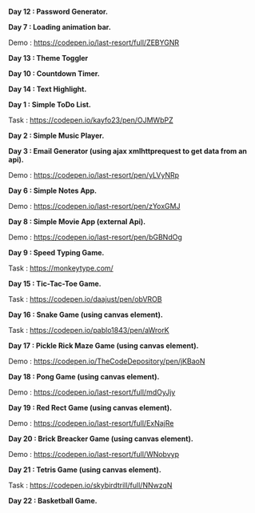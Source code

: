 **Day 12 : Password Generator.**


**Day 7 : Loading animation bar.**

Demo : https://codepen.io/last-resort/full/ZEBYGNR

**Day 13 : Theme Toggler**


**Day 10 : Countdown Timer.**


**Day 14 : Text Highlight.**


**Day 1 : Simple ToDo List.**

Task : https://codepen.io/kayfo23/pen/OJMWbPZ


**Day 2 : Simple Music Player.**


**Day 3 : Email Generator (using ajax xmlhttprequest to get data from an api).**

Demo : https://codepen.io/last-resort/pen/yLVyNRp

**Day 6 : Simple Notes App.**

Demo : https://codepen.io/last-resort/pen/zYoxGMJ


**Day 8 : Simple Movie App (external Api).**

Demo : https://codepen.io/last-resort/pen/bGBNdOg

**Day 9 : Speed Typing Game.**

Task : https://monkeytype.com/

**Day 15 : Tic-Tac-Toe Game.**

Task : https://codepen.io/daajust/pen/obVROB

**Day 16 : Snake Game (using canvas element).**

Task : https://codepen.io/pablo1843/pen/aWrorK

**Day 17 : Pickle Rick Maze Game (using canvas element).**

Demo : https://codepen.io/TheCodeDepository/pen/jKBaoN

**Day 18 : Pong Game (using canvas element).**

Demo : https://codepen.io/last-resort/full/mdOyJjy

**Day 19 : Red Rect Game (using canvas element).**

Demo : https://codepen.io/last-resort/full/ExNajRe

**Day 20 : Brick Breacker Game (using canvas element).**

Demo : https://codepen.io/last-resort/full/WNobvyp

**Day 21 : Tetris Game (using canvas element).**

Task : https://codepen.io/skybirdtrill/full/NNwzqN

**Day 22 : Basketball Game.**